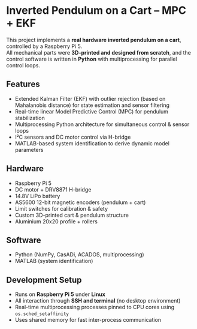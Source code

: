 # Inverted Pendulum on a Cart – MPC + EKF

This project implements a **real hardware inverted pendulum on a cart**, controlled by a Raspberry Pi 5.  
All mechanical parts were **3D-printed and designed from scratch**, and the control software is written in **Python** with multiprocessing for parallel control loops.



## Features
- Extended Kalman Filter (EKF) with outlier rejection (based on Mahalanobis distance) for state estimation and sensor filtering
- Real-time linear Model Predictive Control (MPC) for pendulum stabilization  
- Multiprocessing Python architecture for simultaneous control & sensor loops  
- I²C sensors and DC motor control via H-bridge  
- MATLAB-based system identification to derive dynamic model parameters 

## Hardware
- Raspberry Pi 5  
- DC motor + DRV8871 H-bridge
- 14.8V LiPo battery  
- AS5600 12-bit magnetic encoders (pendulum + cart)  
- Limit switches for calibration & safety  
- Custom 3D-printed cart & pendulum structure
- Aluminium 20x20 profile + rollers  

## Software
- Python (NumPy, CasADi, ACADOS, multiprocessing)  
- MATLAB (system identification)

## Development Setup
- Runs on **Raspberry Pi 5** under **Linux**  
- All interaction through **SSH and terminal** (no desktop environment)  
- Real-time multiprocessing processes pinned to CPU cores using `os.sched_setaffinity`  
- Uses shared memory for fast inter-process communication

